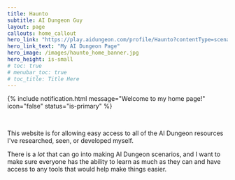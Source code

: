 ```yaml
---
title: Haunto
subtitle: AI Dungeon Guy
layout: page
callouts: home_callout
hero_link: "https://play.aidungeon.com/profile/Haunto?contentType=scenario"
hero_link_text: "My AI Dungeon Page"
hero_image: /images/haunto_home_banner.jpg
hero_height: is-small
# toc: true
# menubar_toc: true
# toc_title: Title Here
---
```

{% include notification.html
message="Welcome to my home page!"
icon="false"
status="is-primary" %}

&nbsp;

This website is for allowing easy access to all of the AI Dungeon resources
I've researched, seen, or developed myself.

There is a *lot* that can go into making AI Dungeon scenarios, and I want to
make sure everyone has the ability to learn as much as they can and have
access to any tools that would help make things easier.